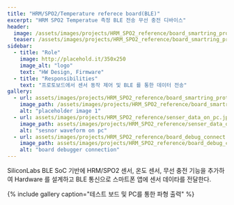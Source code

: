 ```yaml
---
title: "HRM/SPO2/Temperature referece board(BLE)"
excerpt: "HRM SPO2 Temperatue 측정 BLE 전송 무선 충전 디바이스"
header:
  image: /assets/images/projects/HRM_SPO2_reference/board_smartring_proto.jpg
  teaser: /assets/images/projects/HRM_SPO2_reference/board_smartring_proto_tn.png
sidebar:
  - title: "Role"
    image: http://placehold.it/350x250
    image_alt: "logo"
    text: "HW Design, Firmware"
  - title: "Responsibilities"
    text: "프로토보드에서 센서 동작 제어 및 BLE 를 통한 데이터 전송"
gallery:
  - url: assets/images/projects/HRM_SPO2_reference/board_smartring_proto.jpg
    image_path: /assets/images/projects/HRM_SPO2_reference/board_smartring_proto_tn.png
    alt: "placeholder image 1"
  - url: assets/images/projects/HRM_SPO2_reference/senser_data_on_pc.jpg
    image_path: assets/images/projects/HRM_SPO2_reference/senser_data_on_pc.jpg
    alt: "sesnor waveform on pc"
  - url: assets/images/projects/HRM_SPO2_reference/board_debug_connect.png
    image_path: assets/images/projects/HRM_SPO2_reference/board_debug_connect.png
    alt: "board debugger connection"
---
```


SiliconLabs BLE SoC 기반에 HRM/SPO2 센서, 온도 센서, 무선 충전 기능을 추가하여 Hardware 를 설계하고 BLE 통신으로 스마트폰 앱에 센서 데이타를 전달한다.

{% include gallery caption="테스트 보드 및 PC를 통한 파형 출력" %}


